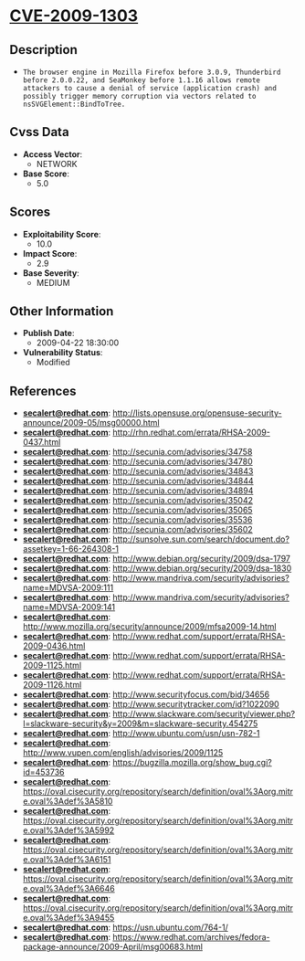
# [CVE-2009-1303](https://cve.mitre.org/cgi-bin/cvename.cgi?name=CVE-2009-1303)

## Description

- `The browser engine in Mozilla Firefox before 3.0.9, Thunderbird before 2.0.0.22, and SeaMonkey before 1.1.16 allows remote attackers to cause a denial of service (application crash) and possibly trigger memory corruption via vectors related to nsSVGElement::BindToTree.`

## Cvss Data

- **Access Vector**:
  - NETWORK
- **Base Score**:
  - 5.0

## Scores

- **Exploitability Score**:
  - 10.0
- **Impact Score**:
  - 2.9
- **Base Severity**:
  - MEDIUM

## Other Information

- **Publish Date**:
  - 2009-04-22 18:30:00
- **Vulnerability Status**:
  - Modified

## References

- **secalert@redhat.com**: http://lists.opensuse.org/opensuse-security-announce/2009-05/msg00000.html
- **secalert@redhat.com**: http://rhn.redhat.com/errata/RHSA-2009-0437.html
- **secalert@redhat.com**: http://secunia.com/advisories/34758
- **secalert@redhat.com**: http://secunia.com/advisories/34780
- **secalert@redhat.com**: http://secunia.com/advisories/34843
- **secalert@redhat.com**: http://secunia.com/advisories/34844
- **secalert@redhat.com**: http://secunia.com/advisories/34894
- **secalert@redhat.com**: http://secunia.com/advisories/35042
- **secalert@redhat.com**: http://secunia.com/advisories/35065
- **secalert@redhat.com**: http://secunia.com/advisories/35536
- **secalert@redhat.com**: http://secunia.com/advisories/35602
- **secalert@redhat.com**: http://sunsolve.sun.com/search/document.do?assetkey=1-66-264308-1
- **secalert@redhat.com**: http://www.debian.org/security/2009/dsa-1797
- **secalert@redhat.com**: http://www.debian.org/security/2009/dsa-1830
- **secalert@redhat.com**: http://www.mandriva.com/security/advisories?name=MDVSA-2009:111
- **secalert@redhat.com**: http://www.mandriva.com/security/advisories?name=MDVSA-2009:141
- **secalert@redhat.com**: http://www.mozilla.org/security/announce/2009/mfsa2009-14.html
- **secalert@redhat.com**: http://www.redhat.com/support/errata/RHSA-2009-0436.html
- **secalert@redhat.com**: http://www.redhat.com/support/errata/RHSA-2009-1125.html
- **secalert@redhat.com**: http://www.redhat.com/support/errata/RHSA-2009-1126.html
- **secalert@redhat.com**: http://www.securityfocus.com/bid/34656
- **secalert@redhat.com**: http://www.securitytracker.com/id?1022090
- **secalert@redhat.com**: http://www.slackware.com/security/viewer.php?l=slackware-security&y=2009&m=slackware-security.454275
- **secalert@redhat.com**: http://www.ubuntu.com/usn/usn-782-1
- **secalert@redhat.com**: http://www.vupen.com/english/advisories/2009/1125
- **secalert@redhat.com**: https://bugzilla.mozilla.org/show_bug.cgi?id=453736
- **secalert@redhat.com**: https://oval.cisecurity.org/repository/search/definition/oval%3Aorg.mitre.oval%3Adef%3A5810
- **secalert@redhat.com**: https://oval.cisecurity.org/repository/search/definition/oval%3Aorg.mitre.oval%3Adef%3A5992
- **secalert@redhat.com**: https://oval.cisecurity.org/repository/search/definition/oval%3Aorg.mitre.oval%3Adef%3A6151
- **secalert@redhat.com**: https://oval.cisecurity.org/repository/search/definition/oval%3Aorg.mitre.oval%3Adef%3A6646
- **secalert@redhat.com**: https://oval.cisecurity.org/repository/search/definition/oval%3Aorg.mitre.oval%3Adef%3A9455
- **secalert@redhat.com**: https://usn.ubuntu.com/764-1/
- **secalert@redhat.com**: https://www.redhat.com/archives/fedora-package-announce/2009-April/msg00683.html

